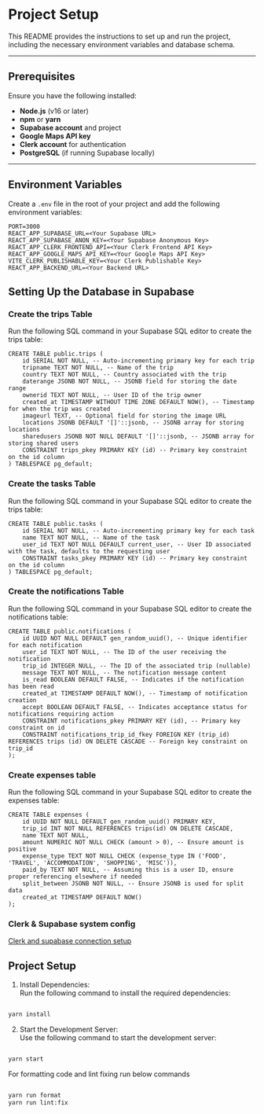 # Project Setup

This README provides the instructions to set up and run the project, including the necessary environment variables and database schema.

---

## Prerequisites

Ensure you have the following installed:

- **Node.js** (v16 or later)
- **npm** or **yarn**
- **Supabase account** and project
- **Google Maps API key**
- **Clerk account** for authentication
- **PostgreSQL** (if running Supabase locally)

---

## Environment Variables

Create a `.env` file in the root of your project and add the following environment variables:

```env
PORT=3000
REACT_APP_SUPABASE_URL=<Your Supabase URL>
REACT_APP_SUPABASE_ANON_KEY=<Your Supabase Anonymous Key>
REACT_APP_CLERK_FRONTEND_API=<Your Clerk Frontend API Key>
REACT_APP_GOOGLE_MAPS_API_KEY=<Your Google Maps API Key>
VITE_CLERK_PUBLISHABLE_KEY=<Your Clerk Publishable Key>
REACT_APP_BACKEND_URL=<Your Backend URL>
```

## Setting Up the Database in Supabase

### Create the trips Table

Run the following SQL command in your Supabase SQL editor to create the trips table:

```
CREATE TABLE public.trips (
    id SERIAL NOT NULL, -- Auto-incrementing primary key for each trip
    tripname TEXT NOT NULL, -- Name of the trip
    country TEXT NOT NULL, -- Country associated with the trip
    daterange JSONB NOT NULL, -- JSONB field for storing the date range
    ownerid TEXT NOT NULL, -- User ID of the trip owner
    created_at TIMESTAMP WITHOUT TIME ZONE DEFAULT NOW(), -- Timestamp for when the trip was created
    imageurl TEXT, -- Optional field for storing the image URL
    locations JSONB DEFAULT '[]'::jsonb, -- JSONB array for storing locations
    sharedusers JSONB NOT NULL DEFAULT '[]'::jsonb, -- JSONB array for storing shared users
    CONSTRAINT trips_pkey PRIMARY KEY (id) -- Primary key constraint on the id column
) TABLESPACE pg_default;
```

### Create the tasks Table

Run the following SQL command in your Supabase SQL editor to create the trips table:

```
CREATE TABLE public.tasks (
    id SERIAL NOT NULL, -- Auto-incrementing primary key for each task
    name TEXT NOT NULL, -- Name of the task
    user_id TEXT NOT NULL DEFAULT current_user, -- User ID associated with the task, defaults to the requesting user
    CONSTRAINT tasks_pkey PRIMARY KEY (id) -- Primary key constraint on the id column
) TABLESPACE pg_default;
```

### Create the notifications Table

Run the following SQL command in your Supabase SQL editor to create the notifications table:

```
CREATE TABLE public.notifications (
    id UUID NOT NULL DEFAULT gen_random_uuid(), -- Unique identifier for each notification
    user_id TEXT NOT NULL, -- The ID of the user receiving the notification
    trip_id INTEGER NULL, -- The ID of the associated trip (nullable)
    message TEXT NOT NULL, -- The notification message content
    is_read BOOLEAN DEFAULT FALSE, -- Indicates if the notification has been read
    created_at TIMESTAMP DEFAULT NOW(), -- Timestamp of notification creation
    accept BOOLEAN DEFAULT FALSE, -- Indicates acceptance status for notifications requiring action
    CONSTRAINT notifications_pkey PRIMARY KEY (id), -- Primary key constraint on id
    CONSTRAINT notifications_trip_id_fkey FOREIGN KEY (trip_id) REFERENCES trips (id) ON DELETE CASCADE -- Foreign key constraint on trip_id
);
```

### Create expenses table

Run the following SQL command in your Supabase SQL editor to create the expenses table:

```
CREATE TABLE expenses (
    id UUID NOT NULL DEFAULT gen_random_uuid() PRIMARY KEY,
    trip_id INT NOT NULL REFERENCES trips(id) ON DELETE CASCADE,
    name TEXT NOT NULL,
    amount NUMERIC NOT NULL CHECK (amount > 0), -- Ensure amount is positive
    expense_type TEXT NOT NULL CHECK (expense_type IN ('FOOD', 'TRAVEL', 'ACCOMMODATION', 'SHOPPING', 'MISC')),
    paid_by TEXT NOT NULL, -- Assuming this is a user ID, ensure proper referencing elsewhere if needed
    split_between JSONB NOT NULL, -- Ensure JSONB is used for split data
    created_at TIMESTAMP DEFAULT NOW()
);
```

### Clerk & Supabase system config

[Clerk and supabase connection setup](https://supabase.com/partners/integrations/clerk)

## Project Setup

1. Install Dependencies:<br>
   Run the following command to install the required dependencies:

```bash

yarn install

```

2. Start the Development Server:<br>
   Use the following command to start the development server:

```bash

yarn start

```

For formatting code and lint fixing run below commands

```bash

yarn run format
yarn run lint:fix

```
